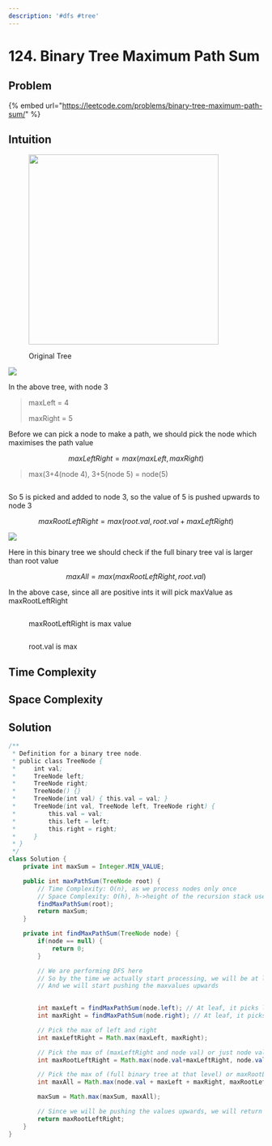 ```yaml
---
description: '#dfs #tree'
---
```


# 124. Binary Tree Maximum Path Sum

## Problem

{% embed url="https://leetcode.com/problems/binary-tree-maximum-path-sum/" %}

## Intuition

<figure><img src="../.gitbook/assets/image (79).png" alt="" width="375"><figcaption><p>Original Tree</p></figcaption></figure>



![](<../.gitbook/assets/image (53).png>)&#x20;

In the above tree, with node 3

> maxLeft = 4
>
> maxRight = 5

Before we can pick a node to make a path, we should pick the node which maximises the path value

$$
maxLeftRight = max(maxLeft, maxRight)
$$

> max(3+4(node 4), 3+5(node 5) = node(5)&#x20;

<img src="../.gitbook/assets/image (78).png" alt="" data-size="original">&#x20;

So 5 is picked and added to node 3, so the value of 5 is pushed upwards to node 3&#x20;

$$
maxRootLeftRight = max(root.val, root.val+maxLeftRight)
$$

![](<../.gitbook/assets/image (70).png>)

Here in this binary tree we should check if the full binary tree val is larger than root value

$$
maxAll = max(maxRootLeftRight, root.val)
$$

In the above case, since all are positive ints it will pick maxValue as maxRootLeftRight

<figure><img src="../.gitbook/assets/image (75).png" alt=""><figcaption><p>maxRootLeftRight is max value</p></figcaption></figure>

<figure><img src="../.gitbook/assets/image (47).png" alt=""><figcaption><p>root.val is max</p></figcaption></figure>

## Time Complexity



## Space Complexity



## Solution

```java
/**
 * Definition for a binary tree node.
 * public class TreeNode {
 *     int val;
 *     TreeNode left;
 *     TreeNode right;
 *     TreeNode() {}
 *     TreeNode(int val) { this.val = val; }
 *     TreeNode(int val, TreeNode left, TreeNode right) {
 *         this.val = val;
 *         this.left = left;
 *         this.right = right;
 *     }
 * }
 */
class Solution {
    private int maxSum = Integer.MIN_VALUE;

    public int maxPathSum(TreeNode root) {
        // Time Complexity: O(n), as we process nodes only once
        // Space Complexity: O(h), h->height of the recursion stack used by findMaxPathSum
        findMaxPathSum(root);
        return maxSum;
    }

    private int findMaxPathSum(TreeNode node) {
        if(node == null) {
            return 0;
        }

        // We are performing DFS here
        // So by the time we actually start processing, we will be at leaf node
        // And we will start pushing the maxvalues upwards

        
        int maxLeft = findMaxPathSum(node.left); // At leaf, it picks left value
        int maxRight = findMaxPathSum(node.right); // At leaf, it picks right value

        // Pick the max of left and right
        int maxLeftRight = Math.max(maxLeft, maxRight); 

        // Pick the max of (maxLeftRight and node val) or just node val
        int maxRootLeftRight = Math.max(node.val+maxLeftRight, node.val); 

        // Pick the max of (full binary tree at that level) or maxRootLeftRight
        int maxAll = Math.max(node.val + maxLeft + maxRight, maxRootLeftRight);

        maxSum = Math.max(maxSum, maxAll);

        // Since we will be pushing the values upwards, we will return only the maxRootLeftRight
        return maxRootLeftRight;
    }
}
```
